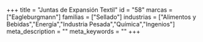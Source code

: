 +++
title = "Juntas de Expansión Textil"
id = "58"
marcas = ["Eagleburgmann"]
familias = ["Sellado"]
industrias = ["Alimentos y Bebidas","Energía","Industria Pesada","Química","Ingenios"]
meta_description = ""
meta_keywords = ""
+++
